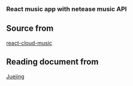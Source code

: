### React music app with netease music API

## Source from
[react-cloud-music](https://github.com/sanyuan0704/react-cloud-music)

## Reading document from
[Juejing](https://juejin.im/book/)
